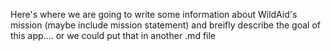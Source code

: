 Here's where we are going to write some information about WildAid's mission (maybe include mission statement) and breifly describe the goal of this app....  or we could put that in another .md file